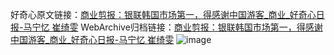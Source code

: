 好奇心原文链接：[商业剪报：银联韩国市场第一，得感谢中国游客_商业_好奇心日报-马宁忆 崔绮雯](https://www.qdaily.com/articles/4705.html)
WebArchive归档链接：[商业剪报：银联韩国市场第一，得感谢中国游客_商业_好奇心日报-马宁忆 崔绮雯](http://web.archive.org/web/20190623162512/https://www.qdaily.com/articles/4705.html)
![image](http://ww3.sinaimg.cn/large/007d5XDply1g3w5p731xrj30u03vuqv5)